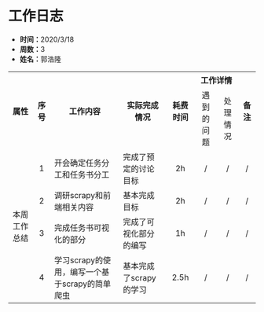 <h1>工作日志</h1>
<ul>
  <li><strong>时间：</strong>2020/3/18</li>
  <li><strong>周数：</strong>3</li>
  <li><strong>姓名：</strong>郭浩隆</li>
</ul>
<table style="text-align:center">
  <tr>
    <th rowspan="2">属性</th>
    <th rowspan="2">序号</th>
    <th rowspan="2">工作内容</th>
    <th rowspan="2">实际完成情况</th>
    <th rowspan="2">耗费时间</th>
    <th colspan="2">工作详情</th>
    <th rowspan="2">备注</th>
  </tr>
  <tr>
    <td>遇到的问题</td>
    <td>处理情况</td>
  </tr>
  <tr>
    <td rowspan="4">本周工作总结</td>
    <td>1</td>
    <td style="text-align:left">开会确定任务分工和任务书分工</td>
    <td style="text-align:left">完成了预定的讨论目标</td>
    <td>2h</td>
    <td>/</td>
    <td>/</td>
    <td>/</td>
  </tr>
  <tr>
    <td>2</td>
    <td style="text-align:left">调研scrapy和前端相关内容</td>
    <td style="text-align:left">基本完成目标</td>
    <td>2h</td>
    <td>/</td>
    <td>/</td>
    <td>/</td>
  </tr>
  <tr>
    <td>3</td>
    <td style="text-align:left">完成任务书可视化的部分</td>
    <td style="text-align:left">完成了可视化部分的编写</td>
    <td>1h</td>
    <td>/</td>
    <td>/</td>
    <td>/</td>
  </tr>
  <tr>
    <td>4</td>
    <td style="text-align:left">学习scrapy的使用，编写一个基于scrapy的简单爬虫</td>
    <td style="text-align:left">基本完成了scrapy的学习</td>
    <td>2.5h</td>
    <td>/</td>
    <td>/</td>
    <td>/</td>
  </tr>
</table>
